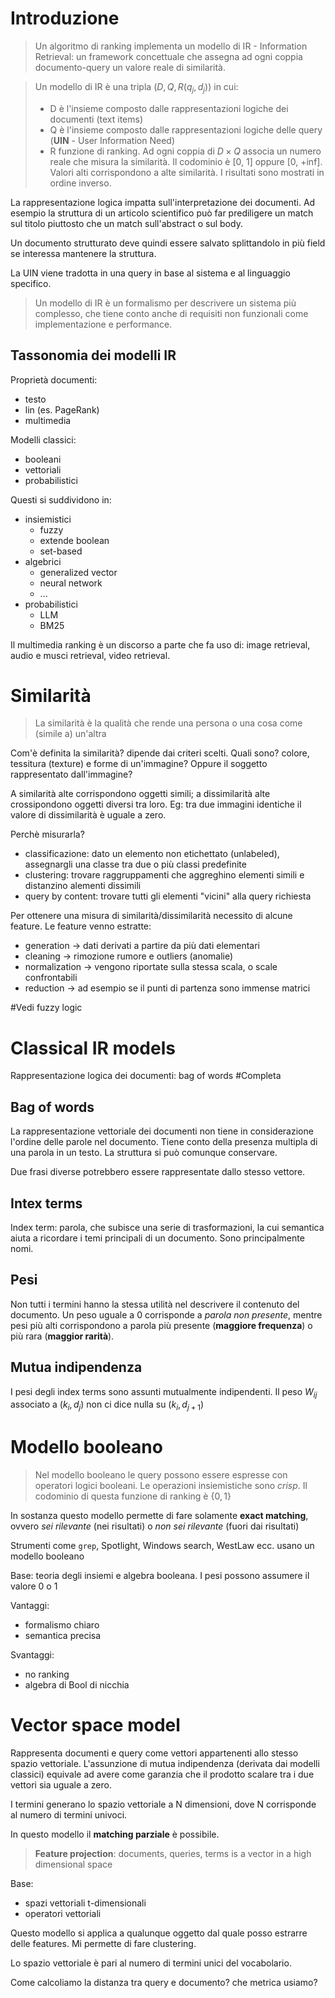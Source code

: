 # Introduzione
>Un algoritmo di ranking implementa un modello di IR - Information Retrieval: un framework concettuale che assegna ad ogni coppia documento-query un valore reale di similarità.


>Un modello di IR è una tripla $(D, Q, R(q_j, d_j))$ in cui:
> - D è l'insieme composto dalle rappresentazioni logiche dei documenti (text items)
> - Q è l'insieme composto dalle rappresentazioni logiche delle query (**UIN** - User Information Need)
> - R funzione di ranking. Ad ogni coppia di $D \times Q$ associa un numero reale che misura la similarità. Il codominio è [0, 1] oppure [0, +inf]. Valori alti corrispondono a alte similarità. I risultati sono mostrati in ordine inverso.

La rappresentazione logica impatta sull'interpretazione dei documenti. Ad esempio la struttura di un articolo scientifico può far prediligere un match sul titolo piuttosto che un match sull'abstract o sul body.

Un documento strutturato deve quindi essere salvato splittandolo in più field se interessa mantenere la struttura.

La UIN viene tradotta in una query in base al sistema e al linguaggio specifico.

>Un modello di IR è un formalismo per descrivere un sistema più complesso, che tiene conto anche di requisiti non funzionali come implementazione e performance.

## Tassonomia dei modelli IR
Proprietà documenti:
- testo
- lin (es. PageRank)
- multimedia

Modelli classici:
- booleani
- vettoriali
- probabilistici

Questi si suddividono in:
- insiemistici
	- fuzzy
	- extende boolean
	- set-based
- algebrici
	- generalized vector
	- neural network
	- ...
- probabilistici
	- LLM
	- BM25

Il multimedia ranking è un discorso a parte che fa uso di: image retrieval, audio e musci retrieval, video retrieval.

# Similarità
>La similarità è la qualità che rende una persona o una cosa come (simile a) un'altra

Com'è definita la similarità? dipende dai criteri scelti. Quali sono? colore, tessitura (texture) e forme di un'immagine? Oppure il soggetto rappresentato dall'immagine?

A similarità alte corrispondono oggetti simili; a dissimilarità alte crossipondono oggetti diversi tra loro. 
Eg: tra due immagini identiche il valore di dissimilarità è uguale a zero.

Perchè misurarla?
- classificazione: dato un elemento non etichettato (unlabeled), assegnargli una classe tra due o più classi predefinite
- clustering: trovare raggruppamenti che aggreghino elementi simili e distanzino alementi dissimili
- query by content: trovare tutti gli elementi "vicini" alla query richiesta

Per ottenere una misura di similarità/dissimilarità necessito di alcune feature. Le feature venno estratte:
- generation -> dati derivati a partire da più dati elementari
- cleaning -> rimozione rumore e outliers (anomalie)
- normalization -> vengono riportate sulla stessa scala, o scale confrontabili
- reduction -> ad esempio se il punti di partenza sono immense matrici

#Vedi fuzzy logic
# Classical IR models
Rappresentazione logica dei documenti: bag of words
#Completa 

## Bag of words
La rappresentazione vettoriale dei documenti non tiene in considerazione l'ordine delle parole nel documento. Tiene conto della presenza multipla di una parola in un testo. La struttura si può comunque conservare.

Due frasi diverse potrebbero essere rappresentate dallo stesso vettore.
## Intex terms
Index term: parola, che subisce una serie di trasformazioni, la cui semantica aiuta a ricordare i temi principali di un documento. Sono principalmente nomi.

## Pesi
Non tutti i termini hanno la stessa utilità nel descrivere il contenuto del documento.
Un peso uguale a 0 corrisponde a *parola non presente*, mentre pesi più alti corrispondono a parola più presente (**maggiore frequenza**) o più rara (**maggior rarità**).

## Mutua indipendenza
I pesi degli index terms sono assunti mutualmente indipendenti. Il peso $W_{ij}$ associato a $(k_i, d_j)$ non ci dice nulla su $(k_i, d_{j+1})$

# Modello booleano
>Nel modello booleano le query possono essere espresse con operatori logici booleani. Le operazioni insiemistiche sono *crisp*. Il codominio di questa funzione di ranking è $\{0, 1\}$

In sostanza questo modello permette di fare solamente **exact matching**, ovvero *sei rilevante* (nei risultati) o *non sei rilevante* (fuori dai risultati)

Strumenti come `grep`, Spotlight, Windows search, WestLaw ecc. usano un modello booleano

Base: teoria degli insiemi e algebra booleana. I pesi possono assumere il valore 0 o 1

Vantaggi:
- formalismo chiaro
- semantica precisa

Svantaggi:
- no ranking
- algebra di Bool di nicchia

# Vector space model
Rappresenta documenti e query come vettori appartenenti allo stesso spazio vettoriale.
L'assunzione di mutua indipendenza (derivata dai modelli classici) equivale ad avere come garanzia che il prodotto scalare tra i due vettori sia uguale a zero.

I termini generano lo spazio vettoriale a N dimensioni, dove N corrisponde al numero di termini univoci.

In questo modello il **matching parziale** è possibile.

>**Feature projection**: documents, queries, terms is a vector in a high dimensional space

Base:
- spazi vettoriali t-dimensionali
- operatori vettoriali

Questo modello si applica a qualunque oggetto dal quale posso estrarre delle features.
Mi permette di fare clustering.

Lo spazio vettoriale è pari al numero di termini unici del vocabolario.

Come calcoliamo la distanza tra query e documento? che metrica usiamo?